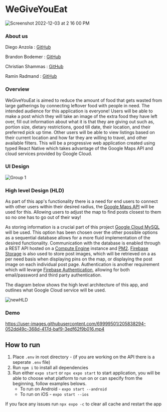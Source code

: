 # WeGiveYouEat
![Screenshot 2022-12-03 at 2 16 00 PM](https://user-images.githubusercontent.com/69999501/205470044-12e6a2af-25be-47c3-98ec-43c33449241b.png)

### About us

Diego Anzola : [GitHub](https://github.com/danzola01)

Brandon Bodemer : [GitHub](https://github.com/bbode837)

Christian Shammas : [GitHub](https://github.com/csham420)

Ramin Radmand : [GitHub](https://github.com/imraminradmand/)

### Overview

WeGiveYouEat is aimed to reduce the amount of food that gets wasted from large gatherings by connecting leftover food with people in need. The intended audience for this application is everyone! Users will be able to make a post which they will take an image of the extra food they have left over, fill out information about what it is that they are giving out such as, portion size, dietary restrictions, good till date, their location, and their preferred pick up time. Other users will be able to view listings based on their current location and how far they are willing to travel, and other available filters. This will be a progressive web application created using typed React Native which takes advantage of the Google Maps API and cloud services provided by Google Cloud.

### UI Design
![Group 1](https://user-images.githubusercontent.com/69999501/205470976-ec232b69-afca-41e1-8cc9-17ada19cb430.svg)



### High level Design (HLD)

As part of this app's functionality there is a need for end users to connect with other users within their desired radius, the [Google Maps API](https://developers.google.com/maps/documentation/android-sdk) will be used for this. Allowing users to adjust the map to find posts closest to them so no one has to go out of their way!

As storing information is a crucial part of this project [Google Cloud MySQL](https://cloud.google.com/sql/mysql) will be used. This option has been chosen over the other possible options as a sequential database allows for a more fluid implementation of the desired functionality. Communication with the database is enabled through a REST API hosted on a [Compute Engine](https://cloud.google.com/compute#section-4) instance and [PM2](https://pm2.io/docs/runtime/overview/). [Firebase Storage](https://firebase.google.com/docs/storage) is also used to store post images, which will be retrieved on a as per need basis when displaying pins on the map, or displaying the post image on each individual post page. Authentication is another requirement which will levarge [Firebase Authentication](https://firebase.google.com/docs/auth), allowing for both email/password and third party authentication.

The diagram below shows the high level architecture of this app, and outlines what Google Cloud service will be used.

![newHLD](https://user-images.githubusercontent.com/69999501/205745962-e8db4757-905e-4c31-b06a-9a52aab6265d.png)

### Demo


https://user-images.githubusercontent.com/69999501/205838294-052dd49c-368d-417d-baf9-3edf62f9b016.mp4


## How to run
1. Place `.env` in root directory - (if you are working on the API there is a seperate `.env` file)
2. Run `npm i` to install all dependencies
3. Run either `expo start` or `npx expo start` to start application, you will be able to choose what platform to run on or can specify from the beginning, follow examples belows.
   * To run on Android - `expo start --android`
   * To run on iOS - `expo start --ios`
   
   
If you face any issues run `npx expo -c` to clear all cache and restart the app
